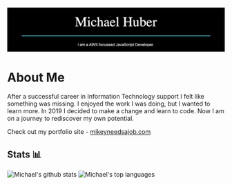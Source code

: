 ![Header](/images/michael-huber.png)

# About Me

After a successful career in Information Technology support I felt like something was missing. I enjoyed the work I was doing, but I wanted to learn more. In 2019 I decided to make a change and learn to code. Now I am on a journey to rediscover my own potential.

Check out my portfolio site - [mikeyneedsajob.com](https://www.mikeyneedsajob.com/)

## Stats 📊

![Michael's github stats](https://github-readme-stats.vercel.app/api?username=mshuber1981&show_icons=true&theme=react) ![Michael's top languages](https://github-readme-stats.vercel.app/api/top-langs/?username=mshuber1981&theme=react&layout=compact)
